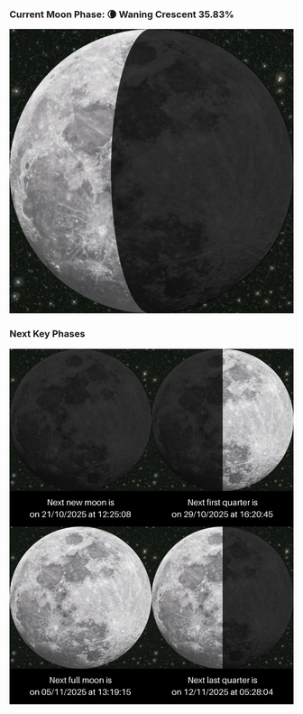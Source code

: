 ### Current Moon Phase: 🌘 Waning Crescent 35.83%
![Moon Phase](moonphase.png)
### Next Key Phases
![Gallery](gallery.png)